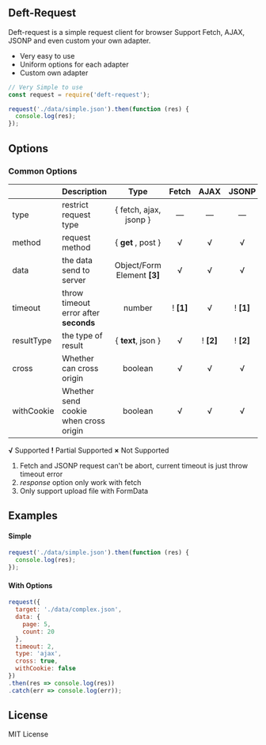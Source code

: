 ## Deft-Request
Deft-request is a simple request client for browser
Support Fetch, AJAX, JSONP and even custom your own adapter.

- Very easy to use
- Uniform options for each adapter
- Custom own adapter

```javascript
// Very Simple to use
const request = require('deft-request');

request('./data/simple.json').then(function (res) {
  console.log(res);
});
```



## Options

### Common Options

|            | Description                           |            Type             |   Fetch   |   AJAX    |   JSONP   |
| ---------- | :------------------------------------ | :-------------------------: | :-------: | :-------: | :-------: |
| type       | restrict request type                 |   { fetch, ajax, jsonp }    |     —     |     —     |     —     |
| method     | request method                        |     { **get** , post }      |     √     |     √     |     √     |
| data       | the data send to server               | Object/Form Element **[3]** |     √     |     √     |     √     |
| timeout    | throw timeout error after **seconds** |           number            | ! **[1]** |     √     | ! **[1]** |
| resultType | the type of result                    |     { **text**, json }      |     √     | ! **[2]** | ! **[2]** |
| cross      | Whether can cross origin              |           boolean           |     √     |     √     |     √     |
| withCookie | Whether send cookie when cross origin |           boolean           |     √     |     √     |     √     |

**√**  Supported      **!** Partial Supported      **×** Not Supported

1. Fetch and JSONP request can't be abort, current timeout is just throw timeout error
2. *response* option only work with fetch
3. Only support upload file with FormData



## Examples

#### Simple

```javascript
request('./data/simple.json').then(function (res) {
  console.log(res);
});
```



#### With Options

```javascript
request({
  target: './data/complex.json',
  data: {
    page: 5,
    count: 20
  },
  timeout: 2, 
  type: 'ajax',
  cross: true,
  withCookie: false
})
.then(res => console.log(res))
.catch(err => console.log(err));
```



## License

MIT License